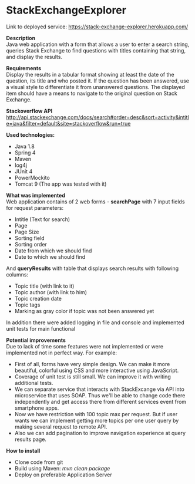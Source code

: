 # StackExchangeExplorer

Link to deployed service: 
https://stack-exchange-explorer.herokuapp.com/

<b>Description</b> <br>
Java web application with a form that allows a user to enter a search string, queries Stack Exchange to find questions with titles containing that string, and display the results.

<b>Requirements</b> <br>
Display the results in a tabular format showing at least the date of the question, its title and who posted it.
If the question has been answered, use a visual style to differentiate it from unanswered questions.
The displayed item should have a means to navigate to the original question on Stack Exchange.

<b>Stackoverflow API</b> <br>
http://api.stackexchange.com/docs/search#order=desc&sort=activity&intitle=java&filter=default&site=stackoverflow&run=true

<b>Used technologies:</b>
* Java 1.8
* Spring 4
* Maven
* log4j
* JUnit 4
* PowerMockito
* Tomcat 9 (The app was tested with it)

<b>What was implemented</b> <br>
Web application contains of 2 web forms - <b>searchPage</b> with 7 input fields for request parameters:
* Intitle (Text for search)
* Page
* Page Size
* Sorting field
* Sorting order
* Date from which we should find
* Date to which we should find


And <b>queryResults</b> with table that displays search results with following columns:
* Topic title (with link to it)
* Topic author (with link to him)
* Topic creation date
* Topic tags
* Marking as gray color if topic was not been answered yet

In addition there were added logging in file and console and implemented unit tests for main functional

<b>Potential improvements</b><br>
Due to lack of time some features were not implemented or were implemented not in perfect way. For example:
* First of all, forms have very simple design. We can make it more beautiful, colorful using CSS and more interactive using JavaScript.
* Coverage of unit test is still small. We can improve it with writing additional tests.
* We can separate service that interacts with StackExcange via API into microservice that uses SOAP. Thus we'll be able to change code there independently and get access there from different services event from smartphone apps.
* Now we have restriction with 100 topic max per request. But if user wants we can implement getting more topics per one user query by making several request to remote API.
* Also we can add pagination to improve navigation experience at query results page.

<b>How to install</b>
* Clone code from git
* Build using Maven: <i>mvn clean package</i>
* Deploy on preferable Application Server
